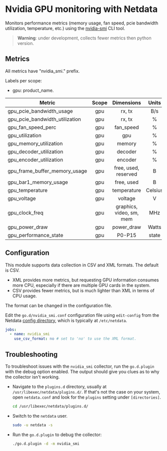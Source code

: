 <!--
title: "Nvidia GPU monitoring with Netdata"
custom_edit_url: "https://github.com/netdata/go.d.plugin/edit/master/modules/nvidia_smi/README.md"
description: "Monitors performance metrics using the nvidia-smi CLI tool."
sidebar_label: "nvidia_smi-go.d.plugin (Recommended)"
learn_status: "Published"
learn_topic_type: "References"
learn_rel_path: "References/Collectors references/Devices"
-->

# Nvidia GPU monitoring with Netdata

Monitors performance metrics (memory usage, fan speed, pcie bandwidth utilization, temperature, etc.)
using the [nvidia-smi](https://developer.nvidia.com/nvidia-system-management-interface) CLI tool.

> **Warning**: under development, collects fewer metrics then python version.

## Metrics

All metrics have "nvidia_smi." prefix.

Labels per scope:

- gpu: product_name.

| Metric                         | Scope |        Dimensions        |  Units  | XML | CSV |
|--------------------------------|:-----:|:------------------------:|:-------:|:---:|:---:|
| gpu_pcie_bandwidth_usage       |  gpu  |          rx, tx          |   B/s   | yes | no  |
| gpu_pcie_bandwidth_utilization |  gpu  |          rx, tx          |    %    | yes | no  |
| gpu_fan_speed_perc             |  gpu  |        fan_speed         |    %    | yes | yes |
| gpu_utilization                |  gpu  |           gpu            |    %    | yes | yes |
| gpu_memory_utilization         |  gpu  |          memory          |    %    | yes | yes |
| gpu_decoder_utilization        |  gpu  |         decoder          |    %    | yes | no  |
| gpu_encoder_utilization        |  gpu  |         encoder          |    %    | yes | no  |
| gpu_frame_buffer_memory_usage  |  gpu  |   free, used, reserved   |    B    | yes | yes |
| gpu_bar1_memory_usage          |  gpu  |        free, used        |    B    | yes | no  |
| gpu_temperature                |  gpu  |       temperature        | Celsius | yes | yes |
| gpu_voltage                    |  gpu  |         voltage          |    V    | yes | no  |
| gpu_clock_freq                 |  gpu  | graphics, video, sm, mem |   MHz   | yes | yes |
| gpu_power_draw                 |  gpu  |        power_draw        |  Watts  | yes | yes |
| gpu_performance_state          |  gpu  |          P0-P15          |  state  | yes | yes |

## Configuration

This module supports data collection in CSV and XML formats. The default is CSV.

- XML provides more metrics, but requesting GPU information consumes more CPU, especially if there are multiple GPU
  cards in the system.
- CSV provides fewer metrics, but is much lighter than XML in terms of CPU usage.

The format can be changed in the configuration file.

Edit the `go.d/nvidia_smi.conf` configuration file using `edit-config` from the
Netdata [config directory](https://learn.netdata.cloud/docs/configure/nodes), which is typically at `/etc/netdata`.

```yaml
jobs:
  - name: nvidia_smi
    use_csv_format: no # set to 'no' to use the XML format.
```

## Troubleshooting

To troubleshoot issues with the `nvidia_smi` collector, run the `go.d.plugin` with the debug option enabled. The
output should give you clues as to why the collector isn't working.

- Navigate to the `plugins.d` directory, usually at `/usr/libexec/netdata/plugins.d/`. If that's not the case on
  your system, open `netdata.conf` and look for the `plugins` setting under `[directories]`.

  ```bash
  cd /usr/libexec/netdata/plugins.d/
  ```

- Switch to the `netdata` user.

  ```bash
  sudo -u netdata -s
  ```

- Run the `go.d.plugin` to debug the collector:

  ```bash
  ./go.d.plugin -d -m nvidia_smi
  ```
